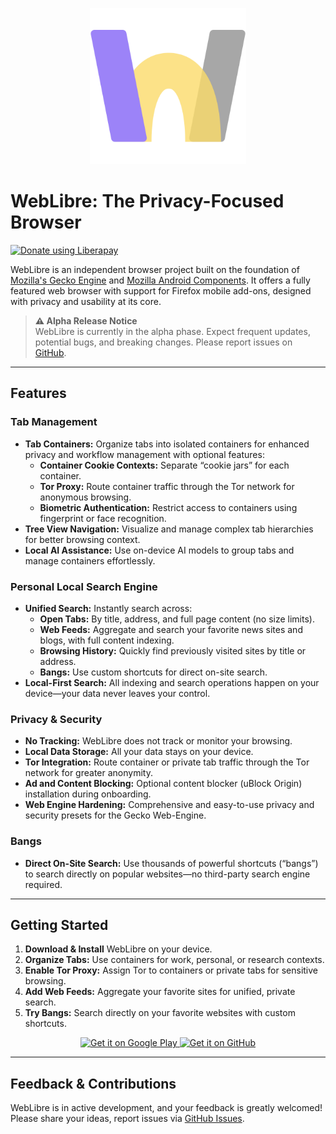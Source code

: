 <p align="center">
  <img width="250" src="app/assets/icon/icon.png" alt="WebLibre Logo">
</p>

# WebLibre: The Privacy-Focused Browser

<a href="https://liberapay.com/FaFre/donate">
  <img alt="Donate using Liberapay" src="https://liberapay.com/assets/widgets/donate.svg">
</a>

WebLibre is an independent browser project built on the foundation of [Mozilla's Gecko Engine](https://en.wikipedia.org/wiki/Gecko_(software)) and [Mozilla Android Components](https://mozac.org/). It offers a fully featured web browser with support for Firefox mobile add-ons, designed with privacy and usability at its core.

> **⚠️ Alpha Release Notice**  
> WebLibre is currently in the alpha phase. Expect frequent updates, potential bugs, and breaking changes. Please report issues on [GitHub](https://github.com/FaFre/WebLibre/issues).

---

## Features

### Tab Management

- **Tab Containers:** Organize tabs into isolated containers for enhanced privacy and workflow management with optional features:
    - **Container Cookie Contexts:** Separate “cookie jars” for each container.
    - **Tor Proxy:** Route container traffic through the Tor network for anonymous browsing.
    - **Biometric Authentication:** Restrict access to containers using fingerprint or face recognition.
- **Tree View Navigation:** Visualize and manage complex tab hierarchies for better browsing context.
- **Local AI Assistance:** Use on-device AI models to group tabs and manage containers effortlessly.

### Personal Local Search Engine

- **Unified Search:** Instantly search across:
    - **Open Tabs:** By title, address, and full page content (no size limits).
    - **Web Feeds:** Aggregate and search your favorite news sites and blogs, with full content indexing.
    - **Browsing History:** Quickly find previously visited sites by title or address.
    - **Bangs:** Use custom shortcuts for direct on-site search.
- **Local-First Search:** All indexing and search operations happen on your device—your data never leaves your control.

### Privacy & Security

- **No Tracking:** WebLibre does not track or monitor your browsing.
- **Local Data Storage:** All your data stays on your device.
- **Tor Integration:** Route container or private tab traffic through the Tor network for greater anonymity.
- **Ad and Content Blocking:** Optional content blocker (uBlock Origin) installation during onboarding.
- **Web Engine Hardening:** Comprehensive and easy-to-use privacy and security presets for the Gecko Web-Engine.

### Bangs

- **Direct On-Site Search:** Use thousands of powerful shortcuts (“bangs”) to search directly on popular websites—no third-party search engine required.

---

## Getting Started

1. **Download & Install** WebLibre on your device.
2. **Organize Tabs:** Use containers for work, personal, or research contexts.
3. **Enable Tor Proxy:** Assign Tor to containers or private tabs for sensitive browsing.
4. **Add Web Feeds:** Aggregate your favorite sites for unified, private search.
5. **Try Bangs:** Search directly on your favorite websites with custom shortcuts.

<p align="center">
  <a href='https://play.google.com/store/apps/details?id=eu.weblibre.gecko'>
    <img height="100" alt='Get it on Google Play' src='https://play.google.com/intl/en_us/badges/static/images/badges/en_badge_web_generic.png'/>
  </a>
  <a href='https://github.com/FaFre/WebLibre/releases'>
    <img height="100" alt='Get it on GitHub' src='https://github.com/machiav3lli/oandbackupx/raw/034b226cea5c1b30eb4f6a6f313e4dadcbb0ece4/badge_github.png'/>
  </a>
</p>

---

## Feedback & Contributions

WebLibre is in active development, and your feedback is greatly welcomed!  
Please share your ideas, report issues via [GitHub Issues](https://github.com/FaFre/WebLibre/issues).

